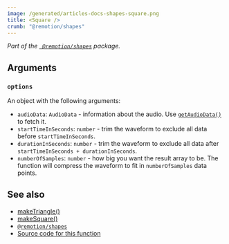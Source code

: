 ```yaml
---
image: /generated/articles-docs-shapes-square.png
title: <Square />
crumb: "@remotion/shapes"
---
```


_Part of the [` @remotion/shapes`](/docs/shapes) package._

## Arguments

### `options`

An object with the following arguments:

- `audioData`: `AudioData` - information about the audio. Use [`getAudioData()`](/docs/get-audio-data) to fetch it.
- `startTimeInSeconds`: `number` - trim the waveform to exclude all data before `startTimeInSeconds`.
- `durationInSeconds`: `number` - trim the waveform to exclude all data after `startTimeInSeconds + durationInSeconds`.
- `numberOfSamples`: `number` - how big you want the result array to be. The function will compress the waveform to fit in `numberOfSamples` data points.



## See also
- [makeTriangle()](/docs/paths/make-triangle)
- [makeSquare()](/docs/paths/make-square)
- [`@remotion/shapes`](/docs/paths)
- [Source code for this function](https://github.com/remotion-dev/remotion/blob/main/packages/paths/src/make-triangle.tsx)
